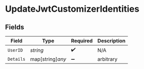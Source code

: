 # UpdateJwtCustomizerIdentities


## Fields

| Field              | Type               | Required           | Description        |
| ------------------ | ------------------ | ------------------ | ------------------ |
| `UserID`           | *string*           | :heavy_check_mark: | N/A                |
| `Details`          | map[string]*any*   | :heavy_minus_sign: | arbitrary          |